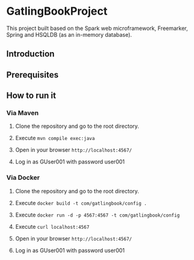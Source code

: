 # GatlingBookProject
This project built based on the Spark web microframework, 
Freemarker, Spring and HSQLDB (as an in-memory database).
 
## Introduction

## Prerequisites

## How to run it

### Via Maven

1. Clone the repository and go to the root directory.

2. Execute `mvn compile exec:java`

3. Open in your browser `http://localhost:4567/`

4. Log in as GUser001 with password user001 

### Via Docker

1. Clone the repository and go to the root directory.

2. Execute `docker build -t com/gatlingbook/config .`

3. Execute `docker run -d -p 4567:4567 -t com/gatlingbook/config`

4. Execute `curl localhost:4567`

4. Open in your browser `http://localhost:4567/`

5. Log in as GUser001 with password user001 